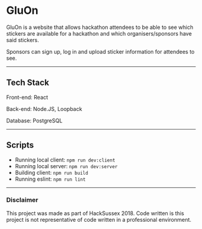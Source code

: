 # GluOn

GluOn is a website that allows hackathon attendees to be able to see which stickers are available for a hackathon and which organisers/sponsors have said stickers.

Sponsors can sign up, log in and upload sticker information for attendees to see.

---

## Tech Stack

Front-end: React

Back-end: Node.JS, Loopback

Database: PostgreSQL

---

## Scripts

- Running local client: `npm run dev:client`
- Running local server: `npm run dev:server`
- Building client: `npm run build`
- Running eslint: `npm run lint`

---

### Disclaimer

This project was made as part of HackSussex 2018. Code written is this project is not representative of code written in a professional environment.
